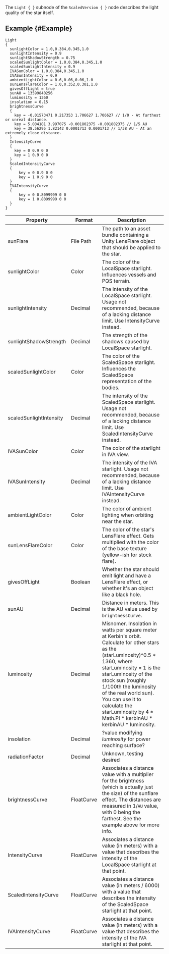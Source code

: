 The `Light { }` subnode of the `ScaledVersion { }` node describes the light quality of the star itself.

## Example {#Example}

```
Light
{
  sunlightColor = 1.0,0.384,0.345,1.0
  sunlightIntensity = 0.9
  sunlightShadowStrength = 0.75
  scaledSunlightColor = 1.0,0.384,0.345,1.0
  scaledSunlightIntensity = 0.9
  IVASunColor = 1.0,0.384,0.345,1.0
  IVASunIntensity = 0.9
  ambientLightColor = 0.6,0.06,0.06,1.0
  sunLensFlareColor = 1.0,0.352,0.301,1.0
  givesOffLight = true
  sunAU = 13599840256
  luminosity = 1360
  insolation = 0.15
  brightnessCurve
  {
    key = -0.01573471 0.217353 1.706627 1.706627 // 1/0 - At furthest or unreal distance.
    key = 5.084181 3.997075 -0.001802375 -0.001802375 // 1/5 AU
    key = 38.56295 1.82142 0.0001713 0.0001713 // 1/38 AU - At an extremely close distance.
  }
  IntensityCurve
  {
    key = 0 0.9 0 0
    key = 1 0.9 0 0
  }
  ScaledIntensityCurve
  {
	  key = 0 0.9 0 0
	  key = 1 0.9 0 0
  }
  IVAIntensityCurve
  {
	  key = 0 0.8099999 0 0
	  key = 1 0.8099999 0 0
  }
}
```

|Property|Format|Description|
|--------|------|-----------|
|sunFlare|File Path|The path to an asset bundle containing a Unity LensFlare object that should be applied to the star.|
|sunlightColor|Color|The color of the LocalSpace starlight. Influences vessels and PQS terrain.|
|sunlightIntensity|Decimal|The intensity of the LocalSpace starlight. Usage not recommended, because of a lacking distance limit. Use IntensityCurve instead.|
|sunlightShadowStrength|Decimal|The strength of the shadows caused by LocalSpace starlight.|
|scaledSunlightColor|Color|The color of the ScaledSpace starlight. Influences the ScaledSpace representation of the bodies.|
|scaledSunlightIntensity|Decimal|The intensity of the ScaledSpace starlight. Usage not recommended, because of a lacking distance limit. Use ScaledIntensityCurve instead.|
|IVASunColor|Color|The color of the starlight in IVA view.|
|IVASunIntensity|Decimal|The intensity of the IVA starlight. Usage not recommended, because of a lacking distance limit. Use IVAIntensityCurve instead.|
|ambientLightColor|Color|The color of ambient lighting when orbiting near the star.|
|sunLensFlareColor|Color|The color of the star's LensFlare effect. Gets multiplied with the color of the base texture (yellow-ish for stock flare).|
|givesOffLight|Boolean|Whether the star should emit light and have a LensFlare effect, or whether it's an object like a black hole.|
|sunAU|Decimal|Distance in meters. This is the AU value used by `brightnessCurve`.|
|luminosity|Decimal|Misnomer. Insolation in watts per square meter at Kerbin's orbit. Calculate for other stars as the (starLuminosity)^0.5 * 1360, where starLuminosity = 1 is the starLuminosity of the stock sun (roughly 1/100th the luminosity of the real world sun). You can use it to calculate the starLuminosity by 4 * Math.PI * kerbinAU * kerbinAU * luminosity. |
|insolation|Decimal| ?value modifying _luminosity_ for power reaching surface?|
|radiationFactor|Decimal|Unknown, testing desired|
|brightnessCurve|FloatCurve|Associates a distance value with a multiplier for the brightness (which is actually just the size) of the sunflare effect. The distances are measured in 1/`AU` value, with 0 being the farthest. See the example above for more info.|
|IntensityCurve|FloatCurve|Associates a distance value (in meters) with a value that describes the intensity of the LocalSpace starlight at that point.|
|ScaledIntensityCurve|FloatCurve|Associates a distance value (in meters / 6000) with a value that describes the intensity of the ScaledSpace starlight at that point.|
|IVAIntensityCurve|FloatCurve|Associates a distance value (in meters) with a value that describes the intensity of the IVA starlight at that point.|
